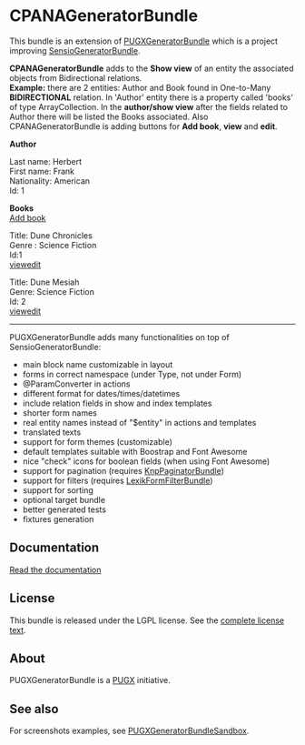 CPANAGeneratorBundle
===================


This bundle is an extension of [PUGXGeneratorBundle](https://github.com/PUGX/PUGXGeneratorBundle) which is a project improving [SensioGeneratorBundle](https://github.com/sensio/SensioGeneratorBundle).

**CPANAGeneratorBundle** adds to the **Show view** of an entity the associated objects from Bidirectional relations.  
**Example:** there are 2 entities: Author and Book found in One-to-Many  **BIDIRECTIONAL** relation. In 'Author' entity there is a property called 'books' of type ArrayCollection. In the **author/show view** after the fields related to Author there will be listed the Books associated. Also CPANAGeneratorBundle is adding buttons for **Add book**, **view** and **edit**.

**Author**   

Last name: Herbert     
First name: Frank    
Nationality: American   
Id: 1    

**Books**    
[Add book](www.newbook.com)   

Title: Dune Chronicles   
Genre : Science Fiction    
Id:1   
[view](www.viewbook.com)[edit](www.editbook.com)    

Title: Dune Mesiah    
Genre: Science Fiction   
Id: 2    
[view](www.viewbook.com)[edit](www.editbook.com)   

***
PUGXGeneratorBundle adds many functionalities on top of SensioGeneratorBundle:

* main block name customizable in layout
* forms in correct namespace (under Type, not under Form)
* @ParamConverter in actions
* different format for dates/times/datetimes
* include relation fields in show and index templates
* shorter form names
* real entity names instead of "$entity" in actions and templates
* translated texts
* support for form themes (customizable)
* default templates suitable with Boostrap and Font Awesome
* nice "check" icons for boolean fields (when using Font Awesome)
* support for pagination (requires [KnpPaginatorBundle](https://github.com/KnpLabs/KnpPaginatorBundle))
* support for filters (requires [LexikFormFilterBundle](https://github.com/lexik/LexikFormFilterBundle))
* support for sorting
* optional target bundle
* better generated tests
* fixtures generation

Documentation
-------------

[Read the documentation](Resources/doc/index.md)

License
-------

This bundle is released under the LGPL license. See the [complete license text](Resources/meta/LICENSE).

About
-----

PUGXGeneratorBundle is a [PUGX](https://github.com/PUGX) initiative.

See also
--------

For screenshots examples, see [PUGXGeneratorBundleSandbox](https://github.com/garak/PUGXGeneratorBundleSandbox).
